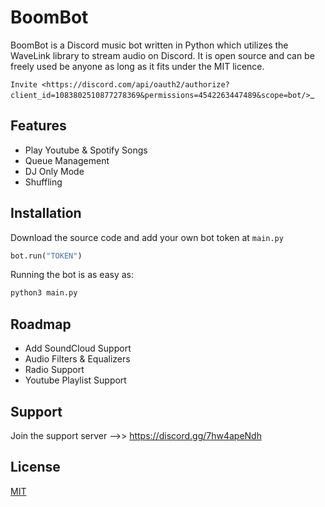 # BoomBot

BoomBot is a Discord music bot written in Python which utilizes the WaveLink library to stream audio on Discord. It is open source and can be freely used be anyone as long as it fits under the MIT licence.

`Invite <https://discord.com/api/oauth2/authorize?client_id=1083802510877278369&permissions=4542263447489&scope=bot/>`_

## Features

- Play Youtube & Spotify Songs
- Queue Management
- DJ Only Mode
- Shuffling



## Installation

Download the source code and add your own bot token at ```main.py```

```python
bot.run("TOKEN")
```

Running the bot is as easy as:
```python
python3 main.py
```

## Roadmap

- Add SoundCloud Support
- Audio Filters & Equalizers
- Radio Support
- Youtube Playlist Support


## Support

Join the support server -->> https://discord.gg/7hw4apeNdh


## License

[MIT](https://choosealicense.com/licenses/mit/)

